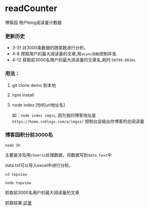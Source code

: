 # readCounter
博客园 用户blog阅读量计数器


### 更新历史

* 3-31 对3000条数据的随笔数进行分析。
* 4-8 爬取用户的最大阅读量的文章,用`async函数`控制并发.
* 4-12 获取前3000名用户的最大阅读量的文章名,耗时:`50709.082ms`

### 用法：

1. git clone demo 到本地
2. npm install
3. node index [你的url地址名]

    如：`node index imgss`,
    因为我的博客地址是`https://home.cnblogs.com/u/imgss/`
    控制台会输出你博客的总阅读量

### 博客园积分前3000名
```
node 3k
```
主要是涉及用`cheerio`处理数据，将数据写到`data.text`中

data.txt可以导入excel中进行分析。

```(bash)
cd topview

node topview
```
抓取前3000名用户的最大阅读量的文章.

抓取结果:[这里](https://imgss.github.io/demo/maxRead/index.html)
